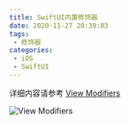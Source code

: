 ```yaml
---
title: SwiftUI内置修饰器
date: 2020-11-27 20:39:03
tags:
 - 修饰器
categories:
 - iOS
 - SwiftUI
---
```


详细内容请参考 [View Modifiers](https://developer.apple.com/documentation/swiftui/link-view-modifiers)

![View Modifiers](1.png)